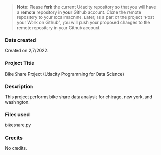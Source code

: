 >**Note**: Please **fork** the current Udacity repository so that you will have a **remote** repository in **your** Github account. Clone the remote repository to your local machine. Later, as a part of the project "Post your Work on Github", you will push your proposed changes to the remote repository in your Github account.

### Date created
Created on 2/7/2022.

### Project Title
Bike Share Project (Udacity Programming for Data Science)

### Description
This project performs bike share data analysis for chicago, new york, and washington.

### Files used
bikeshare.py

### Credits
No credits.
